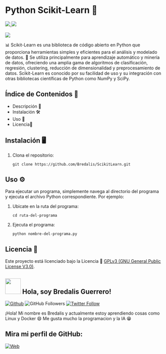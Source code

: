 <h1><b>Python Scikit-Learn 🤖</b></h1>
<a href="https://www.python.org" target="_blank">
  <img src="https://img.shields.io/badge/Python-52BE80">
</a>
<a href="https://pypi.org/project/scikit-learn/" target="_blank">
  <img src="https://img.shields.io/badge/ScikitLearn-F5B7B1">
</a>
<br><br>

<img src="https://i.pinimg.com/236x/a8/53/14/a8531424a5fac660e4261f72ca817141.jpg">

<p>
  📊 Scikit-Learn es una biblioteca de código abierto en Python que proporciona herramientas 
  simples y eficientes para el análisis y modelado de datos. 🧠 Se utiliza principalmente para 
  aprendizaje automático y minería de datos, ofreciendo una amplia gama de algoritmos de clasificación, 
  regresión, clustering, reducción de dimensionalidad y preprocesamiento de datos. Scikit-Learn es 
  conocido por su facilidad de uso y su integración con otras bibliotecas científicas de Python como NumPy y SciPy.
</p>

## Índice de Contenidos 🧾

- Descripción 📝
- Instalación 🛠️
- Uso 📘
- Licencia📜

## Instalación 🖥️

1. Clona el repositorio:

    ```
    git clone https://github.com/Bredalis/ScikitLearn.git
    ```
## Uso ⚙️

Para ejecutar un programa, simplemente navega al directorio del programa y ejecuta el archivo Python correspondiente. Por ejemplo:

1. Ubicate en la ruta del programa:

     ```
    cd ruta-del-programa
    ```
2. Ejecuta el programa:

    ```
    python nombre-del-programa.py
    ```

## Licencia 📜

Este proyecto está licenciado bajo la Licencia 📜 <a href="https://www.gnu.org/licenses/gpl-3.0.en.html" target="_blank">GPLv3 (GNU General Public License V3.0)</a>.

## <img src="https://avatars.githubusercontent.com/u/111624948?s=400&u=cd081f79392220d8cd2a22f2a8d5d3b18814350a&v=4" width="50" height="50"> Hola, soy Bredalis Guerrero!
[![Github](https://img.shields.io/github/followers/Bredalis?label=Follow&style=social)](https://github.com/Bredalis)
![GitHub Followers](https://img.shields.io/github/stars/bredalis?style=social)
[![Twitter Follow](https://img.shields.io/twitter/follow/bredalis_P?style=social)](https://twitter.com/bredalis_P)

¡Hola! Mi nombre es Bredalis y actualmente estoy aprendiendo cosas como Linux y Docker 😄
Me gusta mucho la programacion y la IA 😁

## Mira mi perfil de GitHub:
[![Web](https://img.shields.io/badge/GitHub-Bredalis-14a1f0?style=for-the-badge&logo=github&logoColor=white&labelColor=101010)](https://github.com/bredalis)
